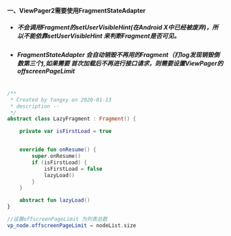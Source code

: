#### 一、ViewPager2需要使用FragmentStateAdapter

- ##### 不会调用Fragment的setUserVisibleHint(在Android X中已经被废弃)，所以不能依靠setUserVisibleHint 来判断Fragment是否可见。

- ##### FragmentStateAdapter 会自动销毁不再用的Fragment（打log发现销毁倒数第三个),如果需要 首次加载后不再进行接口请求，则需要设置ViewPager的offscreenPageLimit

```kotlin

/**
 * Created by Yangxy on 2020-01-13
 * description --
 */
abstract class LazyFragment : Fragment() {

    private var isFirstLoad = true


    override fun onResume() {
        super.onResume()
        if (isFirstLoad) {
            isFirstLoad = false
            lazyLoad()
        }
    }

    abstract fun lazyLoad()
}

//设置offscreenPageLimit 为列表总数
vp_node.offscreenPageLimit = nodeList.size

```

